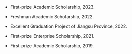 - First-prize Academic Scholarship, 2023.

- Freshman Academic Scholarship, 2022.

- Excellent Graduation Project of Jiangsu Province, 2022.

- First-prize Enterprise Scholarship, 2021.

- First-prize Academic Scholarship, 2019.
